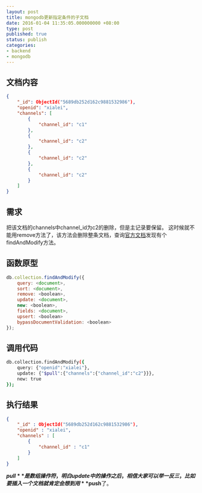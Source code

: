 ```yaml
---
layout: post
title: mongodb更新指定条件的子文档
date: 2016-01-04 11:35:05.000000000 +08:00
type: post
published: true
status: publish
categories:
- backend
- mongodb
---
```

## 文档内容

```json
{
    "_id": ObjectId("5689db252d162c9881532986"),
    "openid": "xialei",
    "channels": [
        {
            "channel_id": "c1"
        },
        {
            "channel_id": "c2"
        },
        {
            "channel_id": "c2"
        },
        {
            "channel_id": "c2"
        }
    ]
}
```

## 需求
把该文档的channels中channel_id为c2的删除，但是主记录要保留。
这时候就不能用remove方法了，该方法会删除整条文档，查询[官方文档](https://docs.mongodb.org/manual/reference/method/db.collection.findAndModify/#db.collection.findAndModify)发现有个findAndModify方法。
## 函数原型

```javascript
db.collection.findAndModify({
    query: <document>,
    sort: <document>,
    remove: <boolean>,
    update: <document>,
    new: <boolean>,
    fields: <document>,
    upsert: <boolean>
    bypassDocumentValidation: <boolean>
});
```

## 调用代码

```bash
db.collection.findAndModify({
    query: {"openid":"xialei"},
    update: {"$pull":{"channels":{"channel_id":"c2"}}},
    new: true
});
```

## 执行结果

```json
{
    "_id" : ObjectId("5689db252d162c9881532986"),
    "openid" : "xialei",
    "channels" : [ 
        {
            "channel_id" : "c1"
        }
    ]
}
```

**$pull**是数组操作符，明白update中的操作之后，相信大家可以举一反三，比如要插入一个文档就肯定会想到用**$push**了。